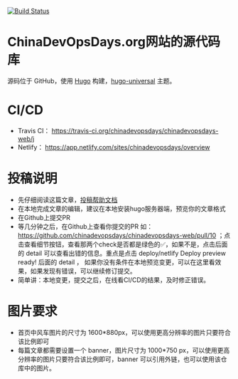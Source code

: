 [![Build Status](https://travis-ci.org/chinadevopsdays/chinadevopsdays-web.svg?branch=master)](https://travis-ci.org/chinadevopsdays/chinadevopsdays-web)


# ChinaDevOpsDays.org网站的源代码库

源码位于 GitHub，使用 [Hugo](https://gohugo.io) 构建，[hugo-universal](https://github.com/devcows/hugo-universal-theme) 主题。


# CI/CD

* Travis CI： https://travis-ci.org/chinadevopsdays/chinadevopsdays-web/j
* Netlify： https://app.netlify.com/sites/chinadevopsdays/overview


# 投稿说明

* 先仔细阅读这篇文章，[投稿帮助文档](https://chinadevopsdays.org/blog/my-new-post-title/)
* 在本地完成文章的编辑，建议在本地安装hugo服务器端，预览你的文章格式
* 在Github上提交PR
* 等几分钟之后，在Github上查看你提交的PR 如：https://github.com/chinadevopsdays/chinadevopsdays-web/pull/10 ；点击查看细节按钮，查看那两个check是否都是绿色的✅，如果不是，点击后面的 detail 可以查看出错的信息。重点是点击 deploy/netlify Deploy preview ready! 后面的 detail ， 如果你没有条件在本地预览变更，可以在这里看效果，如果发现有错误，可以继续修订提交。
* 简单讲：本地变更，提交之后，在线看CI/CD的结果，及时修正错误。

# 图片要求
- 首页中风车图片的尺寸为 1600*880px，可以使用更高分辨率的图片只要符合该比例即可
- 每篇文章都需要设置一个 banner，图片尺寸为 1000*750 px，可以使用更高分辨率的图片只要符合该比例即可，banner 可以引用外链，也可以使用该仓库中的图片。
